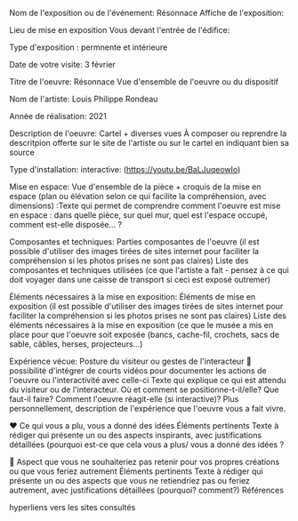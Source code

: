 Nom de l'exposition ou de l'événement: Résonnace	                              Affiche de l'exposition:

Lieu de mise en exposition	                                                    Vous devant l'entrée de l'édifice:

Type d'exposition : permnente et intérieure	

Date de votre visite: 3 février		

Titre de l'oeuvre: Résonnace	Vue d'ensemble de l'oeuvre ou du dispositif	

Nom de l'artiste: Louis Philippe Rondeau		

Année de réalisation:	2021	

Description de l'oeuvre:	Cartel + diverses vues	À composer ou reprendre la descritpion offerte sur le site de l'artiste ou sur le cartel en indiquant bien sa source

Type d'installation: interactive: (https://youtu.be/BaLJuqeowIo)

Mise en espace:	Vue d'ensemble de la pièce + croquis de la mise en espace (plan ou élévation selon ce qui facilite la compréhension, avec dimensions)	:Texte qui permet de comprendre comment l'oeuvre est mise en espace : dans quelle pièce, sur quel mur, quel est l'espace occupé, comment est-elle disposée... ?

Composantes et techniques:	Parties composantes de l'oeuvre (il est possible d'utiliser des images tirées de sites internet pour faciliter la compréhension si les photos prises ne sont pas claires)	Liste des composantes et techniques utilisées (ce que l'artiste a fait - pensez à ce qui doit voyager dans une caisse de transport si ceci est exposé outremer)

Éléments nécessaires à la mise en exposition:	Éléments de mise en exposition (il est possible d'utiliser des images tirées de sites internet pour faciliter la compréhension si les photos prises ne sont pas claires)	Liste des éléments nécessaires à la mise en exposition (ce que le musée a mis en place pour que l'oeuvre soit exposée (bancs, cache-fil, crochets, sacs de sable, câbles, herses, projecteurs...)

Expérience vécue:	Posture du visiteur ou gestes de l'interacteur 🎥 possibilité d'intégrer de courts vidéos pour documenter les actions de l'oeuvre ou l'interactivité avec celle-ci	Texte qui explique ce qui est attendu du visiteur ou de l'interacteur. Où et comment se positionne-t-il/elle? Que faut-il faire? Comment l'oeuvre réagit-elle (si interactive)? Plus personnellement, description de l'expérience que l'oeuvre vous a fait vivre.

❤️ Ce qui vous a plu, vous a donné des idées	Éléments pertinents	Texte à rédiger qui présente un ou des aspects inspirants, avec justifications détaillées (pourquoi est-ce que cela vous a plus/ vous a donné des idées ?

🤔 Aspect que vous ne souhaiteriez pas retenir pour vos propres créations ou que vous feriez autrement	Éléments pertinents	Texte à rédiger qui présente un ou des aspects que vous ne retiendriez pas ou feriez autrement, avec justifications détaillées (pourquoi? comment?)
Références		

hyperliens vers les sites consultés
